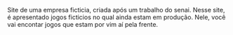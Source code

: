 Site de uma empresa ficticia, criada após um trabalho do senai. Nesse site, é apresentado jogos ficticios no qual ainda estam em produção. Nele, você vai encontar jogos que estam por vim aí pela frente.

